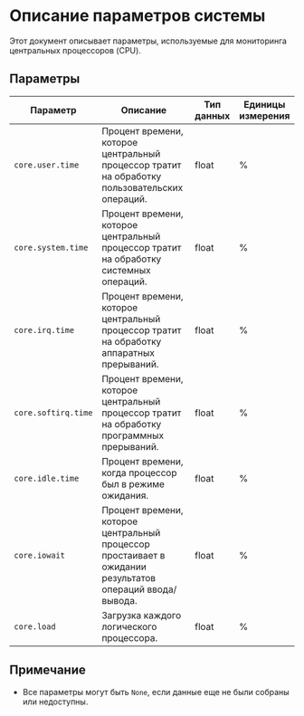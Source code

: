 # Описание параметров системы

Этот документ описывает параметры, используемые для мониторинга центральных процессоров (CPU).

## Параметры

| Параметр            | Описание                                                                                                 | Тип данных | Единицы измерения |
|---------------------|----------------------------------------------------------------------------------------------------------|------------|-------------------|
| `core.user.time`    | Процент времени, которое центральный процессор тратит на обработку пользовательских операций.            | float      | %                 |
| `core.system.time`  | Процент времени, которое центральный процессор тратит на обработку системных операций.                   | float      | %                 |
| `core.irq.time`     | Процент времени, которое центральный процессор тратит на обработку аппаратных прерываний.                | float      | %                 |
| `core.softirq.time` | Процент времени, которое центральный процессор тратит на обработку программных прерываний.               | float      | %                 |
| `core.idle.time`    | Процент времени, когда процессор был в режиме ожидания.                                                  | float      | %                 |
| `core.iowait`       | Процент времени, которое центральный процессор простаивает в ожидании результатов операций ввода/вывода. | float      | %                 |
| `core.load`         | Загрузка каждого логического процессора.                                                                 | float      | %                 |

## Примечание

- Все параметры могут быть `None`, если данные еще не были собраны или недоступны.